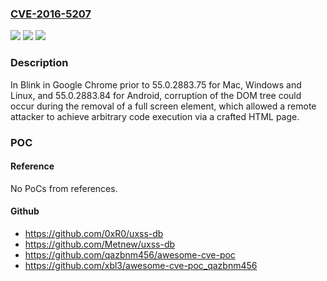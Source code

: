 ### [CVE-2016-5207](https://cve.mitre.org/cgi-bin/cvename.cgi?name=CVE-2016-5207)
![](https://img.shields.io/static/v1?label=Product&message=Google%20Chrome%20prior%20to%2055.0.2883.75%20for%20Mac%2C%20Windows%20and%20Linux%2C%20and%2055.0.2883.84%20for%20Android&color=blue)
![](https://img.shields.io/static/v1?label=Version&message=n%2Fa&color=blue)
![](https://img.shields.io/static/v1?label=Vulnerability&message=object%20corruption&color=brighgreen)

### Description

In Blink in Google Chrome prior to 55.0.2883.75 for Mac, Windows and Linux, and 55.0.2883.84 for Android, corruption of the DOM tree could occur during the removal of a full screen element, which allowed a remote attacker to achieve arbitrary code execution via a crafted HTML page.

### POC

#### Reference
No PoCs from references.

#### Github
- https://github.com/0xR0/uxss-db
- https://github.com/Metnew/uxss-db
- https://github.com/qazbnm456/awesome-cve-poc
- https://github.com/xbl3/awesome-cve-poc_qazbnm456

